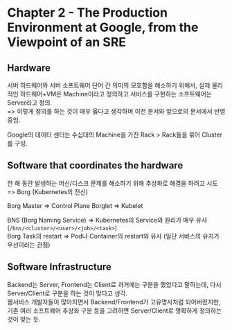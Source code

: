 # Chapter 2 - The Production Environment at Google, from the Viewpoint of an SRE

## Hardware

서버 하드웨어와 서버 소프트웨어 단어 간 의미의 모호함을 해소하기 위해서, 실제 물리적인 하드웨어+VM은 Machine이라고 정의하고 서비스를 구현하는 소프트웨어는 Server라고 정의.  
=> 이렇게 정의를 하는 것이 매우 옳다고 생각하며 이전 문서와 앞으로의 문서에서 반영 중임.

Google의 데이터 센터는 수십대의 Machine을 가진 Rack > Rack들을 묶어 Cluster를 구성.

## Software that coordinates the hardware

한 해 동안 발생하는 머신/디스크 문제를 해소하기 위해 추상화로 해결을 하려고 시도 => Borg (Kubernetes의 전신)

Borg Master => Control Plane
Borglet => Kubelet

BNS (Borg Naming Service) => Kubernetes의 Service와 원리가 매우 유사 (`/bns/<cluster>/<user>/<job>/<task>`)  
Borg Task의 restart => Pod나 Container의 restart와 유사 (일단 서비스의 유지가 우선이라는 관점)

## Software Infrastructure

Backend는 Server, Frontend는 Client로 과거에는 구분을 했었다고 말하는데, 다시 Server/Client로 구분을 하는 것이 맞다고 생각.  
웹서비스 개발자들이 많아지면서 Backend/Frontend가 고유명사처럼 되어버렸지만, 기존 여러 소프트웨어 추상화 구분 등을 고려하면 Server/Client로 명확하게 정의하는 것이 맞는 듯.
